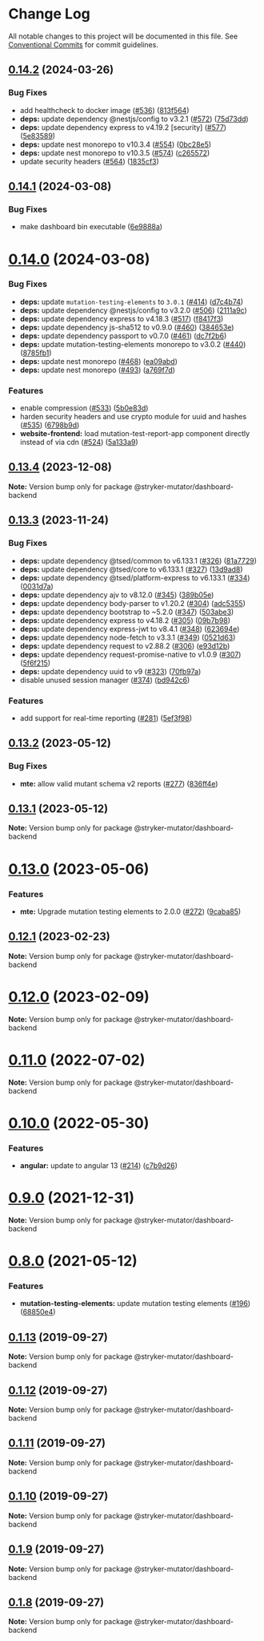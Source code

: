 # Change Log

All notable changes to this project will be documented in this file.
See [Conventional Commits](https://conventionalcommits.org) for commit guidelines.

## [0.14.2](https://github.com/stryker-mutator/stryker-dashboard/compare/v0.14.1...v0.14.2) (2024-03-26)

### Bug Fixes

- add healthcheck to docker image ([#536](https://github.com/stryker-mutator/stryker-dashboard/issues/536)) ([813f564](https://github.com/stryker-mutator/stryker-dashboard/commit/813f5646413202b3f2d9233e2ba7096c64fd338e))
- **deps:** update dependency @nestjs/config to v3.2.1 ([#572](https://github.com/stryker-mutator/stryker-dashboard/issues/572)) ([75d73dd](https://github.com/stryker-mutator/stryker-dashboard/commit/75d73dd1274f2418ceeacb2bf22de2d2eb885ff8))
- **deps:** update dependency express to v4.19.2 [security] ([#577](https://github.com/stryker-mutator/stryker-dashboard/issues/577)) ([5e83589](https://github.com/stryker-mutator/stryker-dashboard/commit/5e83589663ac1ff3832e455394ebf31452c855ed))
- **deps:** update nest monorepo to v10.3.4 ([#554](https://github.com/stryker-mutator/stryker-dashboard/issues/554)) ([0bc28e5](https://github.com/stryker-mutator/stryker-dashboard/commit/0bc28e5b920df375723ddc7816445051bd7aee52))
- **deps:** update nest monorepo to v10.3.5 ([#574](https://github.com/stryker-mutator/stryker-dashboard/issues/574)) ([c265572](https://github.com/stryker-mutator/stryker-dashboard/commit/c26557261d8fa46ce55c910ce2d41c1dd0abe305))
- update security headers ([#564](https://github.com/stryker-mutator/stryker-dashboard/issues/564)) ([1835cf3](https://github.com/stryker-mutator/stryker-dashboard/commit/1835cf3de090c8d3570bc7e264525cffbb81d20e))

## [0.14.1](https://github.com/stryker-mutator/stryker-dashboard/compare/v0.14.0...v0.14.1) (2024-03-08)

### Bug Fixes

- make dashboard bin executable ([6e9888a](https://github.com/stryker-mutator/stryker-dashboard/commit/6e9888a207d7ba2c38b6efa65c41e9041c88059b))

# [0.14.0](https://github.com/stryker-mutator/stryker-dashboard/compare/v0.13.4...v0.14.0) (2024-03-08)

### Bug Fixes

- **deps:** update `mutation-testing-elements` to `3.0.1` ([#414](https://github.com/stryker-mutator/stryker-dashboard/issues/414)) ([d7c4b74](https://github.com/stryker-mutator/stryker-dashboard/commit/d7c4b742d8e804ea56cd279d9c3fbcec7bc32d83))
- **deps:** update dependency @nestjs/config to v3.2.0 ([#506](https://github.com/stryker-mutator/stryker-dashboard/issues/506)) ([2111a9c](https://github.com/stryker-mutator/stryker-dashboard/commit/2111a9c04cafe45675a748e2c8ac8c9a7a5da642))
- **deps:** update dependency express to v4.18.3 ([#517](https://github.com/stryker-mutator/stryker-dashboard/issues/517)) ([f8417f3](https://github.com/stryker-mutator/stryker-dashboard/commit/f8417f3ea93c464320b032ee107071950b4b7154))
- **deps:** update dependency js-sha512 to v0.9.0 ([#460](https://github.com/stryker-mutator/stryker-dashboard/issues/460)) ([384653e](https://github.com/stryker-mutator/stryker-dashboard/commit/384653efad4fe14a163f1ce728e909407db5fa52))
- **deps:** update dependency passport to v0.7.0 ([#461](https://github.com/stryker-mutator/stryker-dashboard/issues/461)) ([dc7f2b6](https://github.com/stryker-mutator/stryker-dashboard/commit/dc7f2b6999af39b8abf2ed556886f35a80bbe8bf))
- **deps:** update mutation-testing-elements monorepo to v3.0.2 ([#440](https://github.com/stryker-mutator/stryker-dashboard/issues/440)) ([8785fb1](https://github.com/stryker-mutator/stryker-dashboard/commit/8785fb190299d03802815f9840f6fe8a952c5bee))
- **deps:** update nest monorepo ([#468](https://github.com/stryker-mutator/stryker-dashboard/issues/468)) ([ea09abd](https://github.com/stryker-mutator/stryker-dashboard/commit/ea09abdebc1646852f6ade9926e7407def4dd323))
- **deps:** update nest monorepo ([#493](https://github.com/stryker-mutator/stryker-dashboard/issues/493)) ([a769f7d](https://github.com/stryker-mutator/stryker-dashboard/commit/a769f7db10619f3b4480de6430152d005c21ada6))

### Features

- enable compression ([#533](https://github.com/stryker-mutator/stryker-dashboard/issues/533)) ([5b0e83d](https://github.com/stryker-mutator/stryker-dashboard/commit/5b0e83dac4e289a420ca2458adb0d5621400682c))
- harden security headers and use crypto module for uuid and hashes ([#535](https://github.com/stryker-mutator/stryker-dashboard/issues/535)) ([6798b9d](https://github.com/stryker-mutator/stryker-dashboard/commit/6798b9ddaa71ab63a040035b806e5dc3bb675592))
- **website-frontend:** load mutation-test-report-app component directly instead of via cdn ([#524](https://github.com/stryker-mutator/stryker-dashboard/issues/524)) ([5a133a9](https://github.com/stryker-mutator/stryker-dashboard/commit/5a133a9a27e3e2f9c406902ebb8c0c0c5d1fb112))

## [0.13.4](https://github.com/stryker-mutator/stryker-dashboard/compare/v0.13.3...v0.13.4) (2023-12-08)

**Note:** Version bump only for package @stryker-mutator/dashboard-backend

## [0.13.3](https://github.com/stryker-mutator/stryker-dashboard/compare/v0.13.2...v0.13.3) (2023-11-24)

### Bug Fixes

- **deps:** update dependency @tsed/common to v6.133.1 ([#326](https://github.com/stryker-mutator/stryker-dashboard/issues/326)) ([81a7729](https://github.com/stryker-mutator/stryker-dashboard/commit/81a7729f6b65bc5beca05a18251d296dfba36c95))
- **deps:** update dependency @tsed/core to v6.133.1 ([#327](https://github.com/stryker-mutator/stryker-dashboard/issues/327)) ([13d9ad8](https://github.com/stryker-mutator/stryker-dashboard/commit/13d9ad82adb2f9c6ccd3d3eaa831e09a69a9b2fe))
- **deps:** update dependency @tsed/platform-express to v6.133.1 ([#334](https://github.com/stryker-mutator/stryker-dashboard/issues/334)) ([0031d7a](https://github.com/stryker-mutator/stryker-dashboard/commit/0031d7ab5886550ebdb014e6ce10ea37d1591b0f))
- **deps:** update dependency ajv to v8.12.0 ([#345](https://github.com/stryker-mutator/stryker-dashboard/issues/345)) ([389b05e](https://github.com/stryker-mutator/stryker-dashboard/commit/389b05e6eeef28577d788efb7b33c9b82cc36409))
- **deps:** update dependency body-parser to v1.20.2 ([#304](https://github.com/stryker-mutator/stryker-dashboard/issues/304)) ([adc5355](https://github.com/stryker-mutator/stryker-dashboard/commit/adc5355dfbf50b577ff17858b52a2e478f57f994))
- **deps:** update dependency bootstrap to ~5.2.0 ([#347](https://github.com/stryker-mutator/stryker-dashboard/issues/347)) ([503abe3](https://github.com/stryker-mutator/stryker-dashboard/commit/503abe3743f3f3c6798a4ce16458224825593e98))
- **deps:** update dependency express to v4.18.2 ([#305](https://github.com/stryker-mutator/stryker-dashboard/issues/305)) ([09b7b98](https://github.com/stryker-mutator/stryker-dashboard/commit/09b7b9868025db709de3aa27529b4a25f950d554))
- **deps:** update dependency express-jwt to v8.4.1 ([#348](https://github.com/stryker-mutator/stryker-dashboard/issues/348)) ([623694e](https://github.com/stryker-mutator/stryker-dashboard/commit/623694ef193ab3590338c6230292ee2022653a16))
- **deps:** update dependency node-fetch to v3.3.1 ([#349](https://github.com/stryker-mutator/stryker-dashboard/issues/349)) ([0521d63](https://github.com/stryker-mutator/stryker-dashboard/commit/0521d6395cacae111a9d03e7d2dd490218b49418))
- **deps:** update dependency request to v2.88.2 ([#306](https://github.com/stryker-mutator/stryker-dashboard/issues/306)) ([e93d12b](https://github.com/stryker-mutator/stryker-dashboard/commit/e93d12b120f4993e019cf4915f35963207a97438))
- **deps:** update dependency request-promise-native to v1.0.9 ([#307](https://github.com/stryker-mutator/stryker-dashboard/issues/307)) ([5f6f215](https://github.com/stryker-mutator/stryker-dashboard/commit/5f6f2159ab38d950649b7d224d6469840db0e89e))
- **deps:** update dependency uuid to v9 ([#323](https://github.com/stryker-mutator/stryker-dashboard/issues/323)) ([70fb97a](https://github.com/stryker-mutator/stryker-dashboard/commit/70fb97a43f5327a764d1f9bf0909c4032d66319f))
- disable unused session manager ([#374](https://github.com/stryker-mutator/stryker-dashboard/issues/374)) ([bd942c6](https://github.com/stryker-mutator/stryker-dashboard/commit/bd942c652a1783b089f844ff92f61dd34751dc22))

### Features

- add support for real-time reporting ([#281](https://github.com/stryker-mutator/stryker-dashboard/issues/281)) ([5ef3f98](https://github.com/stryker-mutator/stryker-dashboard/commit/5ef3f98f99112500a82d0f168233257bb2ce5b08))

## [0.13.2](https://github.com/stryker-mutator/stryker-dashboard/compare/v0.13.1...v0.13.2) (2023-05-12)

### Bug Fixes

- **mte:** allow valid mutant schema v2 reports ([#277](https://github.com/stryker-mutator/stryker-dashboard/issues/277)) ([836ff4e](https://github.com/stryker-mutator/stryker-dashboard/commit/836ff4ef2af2fd28906aec896f7e537ca1013282))

## [0.13.1](https://github.com/stryker-mutator/stryker-dashboard/compare/v0.13.0...v0.13.1) (2023-05-12)

**Note:** Version bump only for package @stryker-mutator/dashboard-backend

# [0.13.0](https://github.com/stryker-mutator/stryker-dashboard/compare/v0.12.1...v0.13.0) (2023-05-06)

### Features

- **mte:** Upgrade mutation testing elements to 2.0.0 ([#272](https://github.com/stryker-mutator/stryker-dashboard/issues/272)) ([9caba85](https://github.com/stryker-mutator/stryker-dashboard/commit/9caba85801fd8b5ead458d2b932a682f2cd16c72))

## [0.12.1](https://github.com/stryker-mutator/stryker-dashboard/compare/v0.12.0...v0.12.1) (2023-02-23)

**Note:** Version bump only for package @stryker-mutator/dashboard-backend

# [0.12.0](https://github.com/stryker-mutator/stryker-dashboard/compare/v0.11.0...v0.12.0) (2023-02-09)

**Note:** Version bump only for package @stryker-mutator/dashboard-backend

# [0.11.0](https://github.com/stryker-mutator/stryker-dashboard/compare/v0.10.0...v0.11.0) (2022-07-02)

**Note:** Version bump only for package @stryker-mutator/dashboard-backend

# [0.10.0](https://github.com/stryker-mutator/stryker-dashboard/compare/v0.9.0...v0.10.0) (2022-05-30)

### Features

- **angular:** update to angular 13 ([#214](https://github.com/stryker-mutator/stryker-dashboard/issues/214)) ([c7b9d26](https://github.com/stryker-mutator/stryker-dashboard/commit/c7b9d26d4d0e9c5ab10e9c442111ec1589c2a60b))

# [0.9.0](https://github.com/stryker-mutator/stryker-dashboard/compare/v0.8.0...v0.9.0) (2021-12-31)

**Note:** Version bump only for package @stryker-mutator/dashboard-backend

# [0.8.0](https://github.com/stryker-mutator/stryker-dashboard/compare/v0.7.2...v0.8.0) (2021-05-12)

### Features

- **mutation-testing-elements:** update mutation testing elements ([#196](https://github.com/stryker-mutator/stryker-dashboard/issues/196)) ([68850e4](https://github.com/stryker-mutator/stryker-dashboard/commit/68850e475ffe7e3db845ee9b3cc3f592628655c0))

## [0.1.13](https://github.com/stryker-mutator/stryker-dashboard/compare/v0.1.12...v0.1.13) (2019-09-27)

**Note:** Version bump only for package @stryker-mutator/dashboard-backend

## [0.1.12](https://github.com/stryker-mutator/stryker-dashboard/compare/v0.1.11...v0.1.12) (2019-09-27)

**Note:** Version bump only for package @stryker-mutator/dashboard-backend

## [0.1.11](https://github.com/stryker-mutator/stryker-dashboard/compare/v0.1.10...v0.1.11) (2019-09-27)

**Note:** Version bump only for package @stryker-mutator/dashboard-backend

## [0.1.10](https://github.com/stryker-mutator/stryker-dashboard/compare/v0.1.9...v0.1.10) (2019-09-27)

**Note:** Version bump only for package @stryker-mutator/dashboard-backend

## [0.1.9](https://github.com/stryker-mutator/stryker-dashboard/compare/v0.1.8...v0.1.9) (2019-09-27)

**Note:** Version bump only for package @stryker-mutator/dashboard-backend

## [0.1.8](https://github.com/stryker-mutator/stryker-dashboard/compare/v0.1.7...v0.1.8) (2019-09-27)

**Note:** Version bump only for package @stryker-mutator/dashboard-backend
